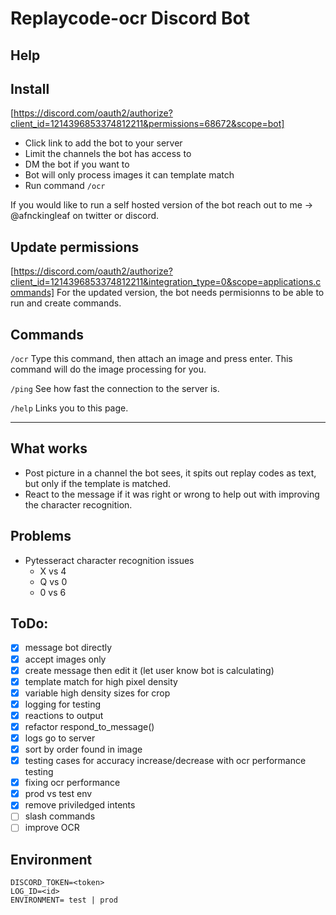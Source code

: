# Replaycode-ocr Discord Bot

## Help

## Install
[https://discord.com/oauth2/authorize?client_id=1214396853374812211&permissions=68672&scope=bot]

- Click link to add the bot to your server
- Limit the channels the bot has access to
- DM the bot if you want to
- Bot will only process images it can template match
- Run command `/ocr`

If you would like to run a self hosted version of the bot reach out to me -> @afnckingleaf on twitter or discord.

## Update permissions
[https://discord.com/oauth2/authorize?client_id=1214396853374812211&integration_type=0&scope=applications.commands]
For the updated version, the bot needs permisionns to be able to run and create commands.

## Commands

`/ocr`
Type this command, then attach an image and press enter. This command will do the image processing for you.

`/ping`
See how fast the connection to the server is.

`/help`
Links you to this page.


----

## What works
- Post picture in a channel the bot sees, it spits out replay codes as text, but only if the template is matched.
- React to the message if it was right or wrong to help out with improving the character recognition.

## Problems
- Pytesseract character recognition issues
    - X vs 4
    - Q vs 0
    - 0 vs 6

## ToDo:
- [x] message bot directly
- [x] accept images only
- [x] create message then edit it (let user know bot is calculating)
- [x] template match for high pixel density
- [x] variable high density sizes for crop
- [x] logging for testing
- [x] reactions to output
- [x] refactor respond_to_message()
- [x] logs go to server
- [x] sort by order found in image
- [x] testing cases for accuracy increase/decrease with ocr performance testing
- [x] fixing ocr performance
- [x] prod vs test env
- [x] remove priviledged intents
- [ ] slash commands
- [ ] improve OCR

## Environment

```
DISCORD_TOKEN=<token>
LOG_ID=<id>
ENVIRONMENT= test | prod
```
